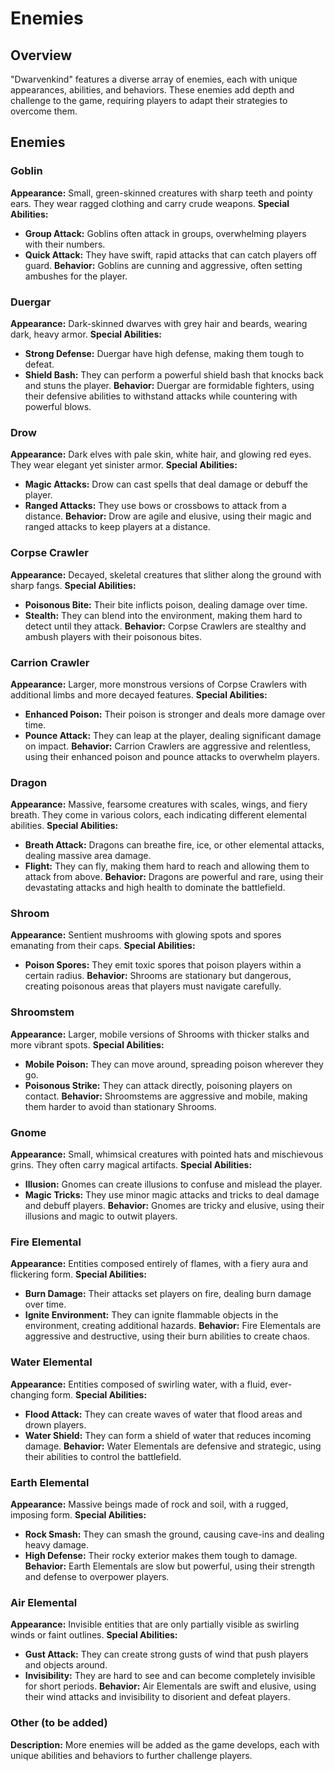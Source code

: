 # Enemies

## Overview
"Dwarvenkind" features a diverse array of enemies, each with unique appearances, abilities, and behaviors. These enemies add depth and challenge to the game, requiring players to adapt their strategies to overcome them.

## Enemies

### Goblin
**Appearance:** Small, green-skinned creatures with sharp teeth and pointy ears. They wear ragged clothing and carry crude weapons.
**Special Abilities:**
- **Group Attack:** Goblins often attack in groups, overwhelming players with their numbers.
- **Quick Attack:** They have swift, rapid attacks that can catch players off guard.
**Behavior:** Goblins are cunning and aggressive, often setting ambushes for the player.

### Duergar
**Appearance:** Dark-skinned dwarves with grey hair and beards, wearing dark, heavy armor.
**Special Abilities:**
- **Strong Defense:** Duergar have high defense, making them tough to defeat.
- **Shield Bash:** They can perform a powerful shield bash that knocks back and stuns the player.
**Behavior:** Duergar are formidable fighters, using their defensive abilities to withstand attacks while countering with powerful blows.

### Drow
**Appearance:** Dark elves with pale skin, white hair, and glowing red eyes. They wear elegant yet sinister armor.
**Special Abilities:**
- **Magic Attacks:** Drow can cast spells that deal damage or debuff the player.
- **Ranged Attacks:** They use bows or crossbows to attack from a distance.
**Behavior:** Drow are agile and elusive, using their magic and ranged attacks to keep players at a distance.

### Corpse Crawler
**Appearance:** Decayed, skeletal creatures that slither along the ground with sharp fangs.
**Special Abilities:**
- **Poisonous Bite:** Their bite inflicts poison, dealing damage over time.
- **Stealth:** They can blend into the environment, making them hard to detect until they attack.
**Behavior:** Corpse Crawlers are stealthy and ambush players with their poisonous bites.

### Carrion Crawler
**Appearance:** Larger, more monstrous versions of Corpse Crawlers with additional limbs and more decayed features.
**Special Abilities:**
- **Enhanced Poison:** Their poison is stronger and deals more damage over time.
- **Pounce Attack:** They can leap at the player, dealing significant damage on impact.
**Behavior:** Carrion Crawlers are aggressive and relentless, using their enhanced poison and pounce attacks to overwhelm players.

### Dragon
**Appearance:** Massive, fearsome creatures with scales, wings, and fiery breath. They come in various colors, each indicating different elemental abilities.
**Special Abilities:**
- **Breath Attack:** Dragons can breathe fire, ice, or other elemental attacks, dealing massive area damage.
- **Flight:** They can fly, making them hard to reach and allowing them to attack from above.
**Behavior:** Dragons are powerful and rare, using their devastating attacks and high health to dominate the battlefield.

### Shroom
**Appearance:** Sentient mushrooms with glowing spots and spores emanating from their caps.
**Special Abilities:**
- **Poison Spores:** They emit toxic spores that poison players within a certain radius.
**Behavior:** Shrooms are stationary but dangerous, creating poisonous areas that players must navigate carefully.

### Shroomstem
**Appearance:** Larger, mobile versions of Shrooms with thicker stalks and more vibrant spots.
**Special Abilities:**
- **Mobile Poison:** They can move around, spreading poison wherever they go.
- **Poisonous Strike:** They can attack directly, poisoning players on contact.
**Behavior:** Shroomstems are aggressive and mobile, making them harder to avoid than stationary Shrooms.

### Gnome
**Appearance:** Small, whimsical creatures with pointed hats and mischievous grins. They often carry magical artifacts.
**Special Abilities:**
- **Illusion:** Gnomes can create illusions to confuse and mislead the player.
- **Magic Tricks:** They use minor magic attacks and tricks to deal damage and debuff players.
**Behavior:** Gnomes are tricky and elusive, using their illusions and magic to outwit players.

### Fire Elemental
**Appearance:** Entities composed entirely of flames, with a fiery aura and flickering form.
**Special Abilities:**
- **Burn Damage:** Their attacks set players on fire, dealing burn damage over time.
- **Ignite Environment:** They can ignite flammable objects in the environment, creating additional hazards.
**Behavior:** Fire Elementals are aggressive and destructive, using their burn abilities to create chaos.

### Water Elemental
**Appearance:** Entities composed of swirling water, with a fluid, ever-changing form.
**Special Abilities:**
- **Flood Attack:** They can create waves of water that flood areas and drown players.
- **Water Shield:** They can form a shield of water that reduces incoming damage.
**Behavior:** Water Elementals are defensive and strategic, using their abilities to control the battlefield.

### Earth Elemental
**Appearance:** Massive beings made of rock and soil, with a rugged, imposing form.
**Special Abilities:**
- **Rock Smash:** They can smash the ground, causing cave-ins and dealing heavy damage.
- **High Defense:** Their rocky exterior makes them tough to damage.
**Behavior:** Earth Elementals are slow but powerful, using their strength and defense to overpower players.

### Air Elemental
**Appearance:** Invisible entities that are only partially visible as swirling winds or faint outlines.
**Special Abilities:**
- **Gust Attack:** They can create strong gusts of wind that push players and objects around.
- **Invisibility:** They are hard to see and can become completely invisible for short periods.
**Behavior:** Air Elementals are swift and elusive, using their wind attacks and invisibility to disorient and defeat players.

### Other (to be added)
**Description:** More enemies will be added as the game develops, each with unique abilities and behaviors to further challenge players.

